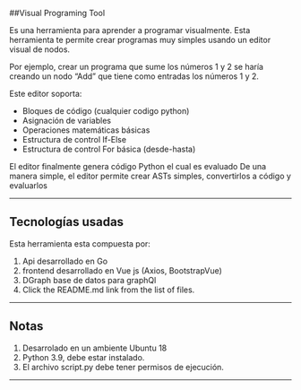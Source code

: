 ##Visual Programing Tool

Es una herramienta para aprender a programar visualmente. Esta herramienta te permite crear programas muy simples usando un editor visual de nodos.

Por ejemplo, crear un programa que sume los números 1 y 2 se haría creando un nodo “Add” que tiene como entradas los números 1 y 2.

Este editor soporta:
- Bloques de código (cualquier codigo python)
- Asignación de variables
- Operaciones matemáticas básicas
- Estructura de control If-Else
- Estructura de control For básica (desde-hasta)

El editor finalmente genera código Python el cual es evaluado
De una manera simple, el editor permite crear ASTs simples, convertirlos a código y
evaluarlos

---

## Tecnologías usadas

Esta herramienta esta compuesta por:

1. Api desarrollado en Go
2. frontend desarrollado en Vue js (Axios, BootstrapVue)
3. DGraph base de datos para graphQl
4. Click the README.md link from the list of files.

---

## Notas

1. Desarrolado en un ambiente Ubuntu 18
2. Python 3.9, debe estar instalado.
3. El archivo script.py debe tener permisos de ejecución.


---
